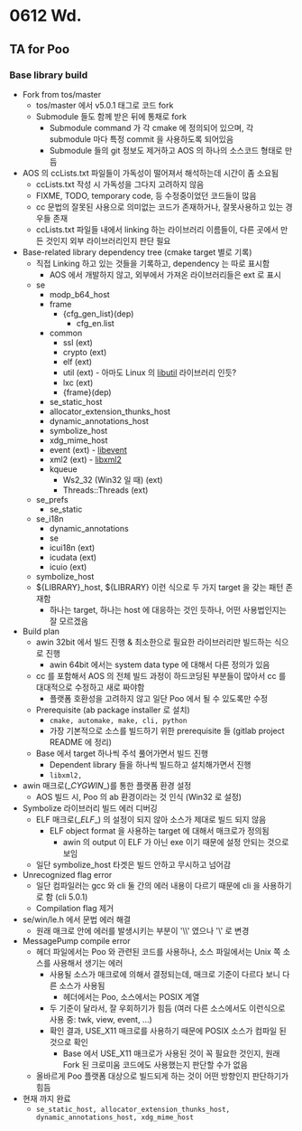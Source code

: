 # 0612 Wd.

## TA for Poo

### Base library build

* Fork from tos/master
  * tos/master 에서 v5.0.1 태그로 코드 fork
  * Submodule 들도 함께 받은 뒤에 통채로 fork
    * Submodule command 가 각 cmake 에 정의되어 있으며, 각 submodule 마다 특정 commit 을 사용하도록 되어있음
    * Submodule 들의 git 정보도 제거하고 AOS 의 하나의 소스코드 형태로 만듬
* AOS 의 ccLists.txt 파일들이 가독성이 떨어져서 해석하는데 시간이 좀 소요됨
  * ccLists.txt 작성 시 가독성을 그다지 고려하지 않음
  * FIXME, TODO, temporary code, 등 수정중이었던 코드들이 많음
  * cc 문법의 잘못된 사용으로 의미없는 코드가 존재하거나, 잘못사용하고 있는 경우들 존재
  * ccLists.txt 파일들 내에서 linking 하는 라이브러리 이름들이, 다른 곳에서 만든 것인지 외부 라이브러리인지 판단 필요
* Base-related library dependency tree (cmake target 별로 기록)
  * 직접 Linking 하고 있는 것들을 기록하고, dependency 는 따로 표시함
    * AOS 에서 개발하지 않고, 외부에서 가져온 라이브러리들은 ext 로 표시
  * se
    * modp_b64_host
    * frame
      * {cfg_gen_list}(dep)
        * cfg_en.list
    * common
      * ssl (ext)
      * crypto (ext)
      * elf (ext)
      * util (ext) - 아마도 Linux 의 [libutil][1] 라이브러리 인듯?
      * lxc (ext)
      * {frame}(dep)
    * se_static_host
    * allocator_extension_thunks_host
    * dynamic_annotations_host
    * symbolize_host
    * xdg_mime_host
    * event (ext) - [libevent][2]
    * xml2 (ext) - [libxml2][3]
    * kqueue
      * Ws2_32 (Win32 일 때) (ext)
      * Threads::Threads (ext)
  * se_prefs
    * se_static
  * se_i18n
    * dynamic_annotations
    * se
    * icui18n (ext)
    * icudata (ext)
    * icuio (ext)
  * symbolize_host
  * ${LIBRARY}_host, ${LIBRARY} 이런 식으로 두 가지 target 을 갖는 패턴 존재함
    * 하나는 target, 하나는 host 에 대응하는 것인 듯하나, 어떤 사용법인지는 잘 모르겠음
* Build plan
  * awin 32bit 에서 빌드 진행 & 최소한으로 필요한 라이브러리만 빌드하는 식으로 진행
    * awin 64bit 에서는 system data type 에 대해서 다른 정의가 있음
  * cc 를 포함해서 AOS 의 전체 빌드 과정이 하드코딩된 부분들이 많아서 cc 를 대대적으로 수정하고 새로 짜야함
    * 플랫폼 호환성을 고려하지 않고 일단 Poo 에서 될 수 있도록만 수정
  * Prerequisite (ab package installer 로 설치)
    * `cmake, automake, make, cli, python`
    * 가장 기본적으로 소스를 빌드하기 위한 prerequisite 들 (gitlab project README 에 정리)
  * Base 에서 target 하나씩 주석 풀어가면서 빌드 진행
    * Dependent library 들을 하나씩 빌드하고 설치해가면서 진행
    * `libxml2, `
* awin 매크로(\__CYGWIN__)를 통한 플랫폼 환경 설정
  * AOS 빌드 시, Poo 의 ab 환경이라는 것 인식 (Win32 로 설정)
* Symbolize 라이브러리 빌드 에러 디버깅
  * ELF 매크로(\__ELF__) 의 설정이 되지 않아 소스가 제대로 빌드 되지 않음
    * ELF object format 을 사용하는 target 에 대해서 매크로가 정의됨
      * awin 의 output 이 ELF 가 아닌 exe 이기 때문에 설정 안되는 것으로 보임
  * 일단 symbolize_host 타겟은 빌드 안하고 무시하고 넘어감
* Unrecognized flag error
  * 일단 컴파일러는 gcc 와 cli 둘 간의 에러 내용이 다르기 때문에 cli 을 사용하기로 함 (cli 5.0.1)
  * Compilation flag 제거
* se/win/le.h 에서 문법 에러 해결
  * 원래 매크로 안에 에러를 발생시키는 부분이 '\\\\' 였으나 '\\' 로 변경
* MessagePump compile error
  * 헤더 파일에서는 Poo 와 관련된 코드를 사용하나, 소스 파일에서는 Unix 쪽 소스를 사용해서 생기는 에러
    * 사용될 소스가 매크로에 의해서 결정되는데, 매크로 기준이 다르다 보니 다른 소스가 사용됨
      * 헤더에서는 Poo, 소스에서는 POSIX 계열
    * 두 기준이 달라서, 잘 우회하기가 힘듬 (여러 다른 소스에서도 이런식으로 사용 중: twk, view, event, ...)
    * 확인 결과, USE_X11 매크로를 사용하기 때문에 POSIX 소스가 컴파일 된 것으로 확인
      * Base 에서 USE_X11 매크로가 사용된 것이 꼭 필요한 것인지, 원래 Fork 된 크로미움 코드에도 사용했는지 판단할 수가 없음
  * 올바르게 Poo 플랫폼 대상으로 빌드되게 하는 것이 어떤 방향인지 판단하기가 힘듬
* 현재 까지 완료
  * `se_static_host, allocator_extension_thunks_host, dynamic_annotations_host, xdg_mime_host`

[1]:https://www.daemon-systems.org/man/libutil.3.html
[2]:https://libevent.org/
[3]:http://www.xmlsoft.org/
